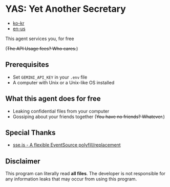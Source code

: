 # YAS: Yet Another Secretary

- [ko-kr](README.md)
- [en-us](README.en.md)

This agent services you, for free

(~~The API Usage fees? Who cares.~~)

## Prerequisites

- Set `GEMINI_API_KEY` in your `.env` file
- A computer with Unix or a Unix-like OS installed

## What this agent does for free

- Leaking confidential files from your computer
- Gossiping about your friends together (~~You have no friends? Whatever.~~)

## Special Thanks

- [sse.js - A flexible EventSource polyfill/replacement](https://github.com/mpetazzoni/sse.js)

## Disclaimer

This program can literally read **all files**.
The developer is not responsible for any information leaks that may occur from using this program.
